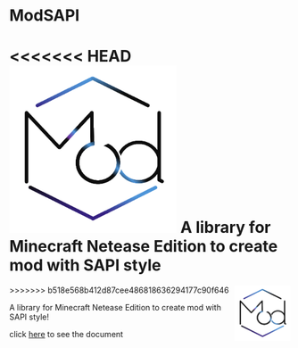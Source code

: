 # ModSAPI

<<<<<<< HEAD
<img src="pack_icon.png" width="300"/>
A library for Minecraft Netease Edition to create mod with SAPI style
=======
<img src="pack_icon.png" width="100" align="right"/>
>>>>>>> b518e568b412d87cee486818636294177c90f646

A library for Minecraft Netease Edition to create mod with SAPI style!

click [here](http://modsapi.pages.dev) to see the document
